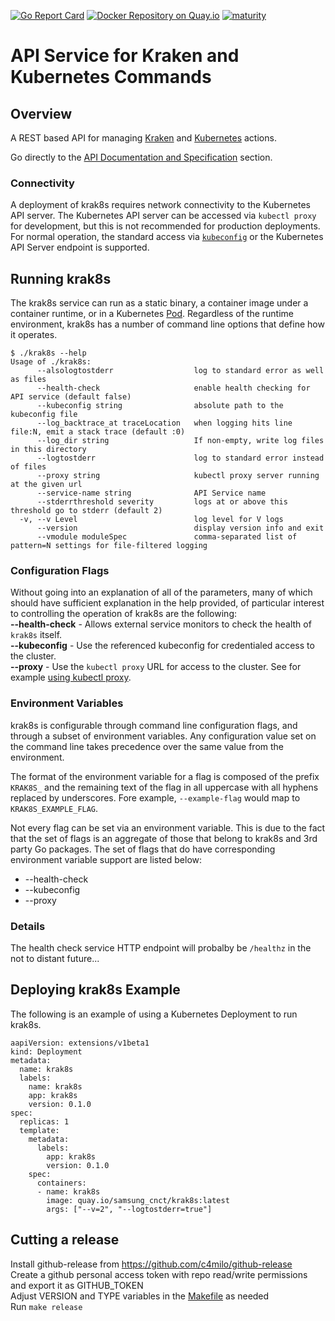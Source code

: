 [![Go Report Card](https://goreportcard.com/badge/github.com/samsung-cnct/krak8s)](https://goreportcard.com/report/github.com/samsung-cnct/krak8s)
[![Docker Repository on Quay.io](https://quay.io/repository/samsung_cnct/krak8s/status "Docker Repository on Quay.io")](https://quay.io/repository/samsung_cnct/krak8s)
[![maturity](https://img.shields.io/badge/status-alpha-red.svg)](https://github.com/github.com/samsung-cnct/krak8s)

# API Service for Kraken and Kubernetes Commands
## Overview

A REST based API for managing [Kraken](https://github.com/samsung-cnct/k2) and [Kubernetes](https://kubernetes.io/) actions.

Go directly to the [API Documentation and Specification](https://github.com/samsung-cnct/krak8s/blob/master/API%20Definitions.md) section.

### Connectivity
A deployment of krak8s requires network connectivity to the Kubernetes API server. The Kubernetes API server can be accessed via `kubectl proxy` for development, but this is not recommended for production deployments. For normal operation, the standard access via [`kubeconfig`](https://kubernetes.io/docs/concepts/cluster-administration/authenticate-across-clusters-kubeconfig/) or the Kubernetes API Server endpoint is supported.

## Running krak8s

The krak8s service can run as a static binary, a container image under a container runtime, or in a Kubernetes [Pod](https://kubernetes.io/docs/concepts/workloads/pods/pod/). Regardless of the runtime environment, krak8s has a number of command line options that define how it operates.
```
$ ./krak8s --help
Usage of ./krak8s:
      --alsologtostderr                  log to standard error as well as files
      --health-check                     enable health checking for API service (default false)
      --kubeconfig string                absolute path to the kubeconfig file
      --log_backtrace_at traceLocation   when logging hits line file:N, emit a stack trace (default :0)
      --log_dir string                   If non-empty, write log files in this directory
      --logtostderr                      log to standard error instead of files
      --proxy string                     kubectl proxy server running at the given url
      --service-name string              API Service name
      --stderrthreshold severity         logs at or above this threshold go to stderr (default 2)
  -v, --v Level                          log level for V logs
      --version                          display version info and exit
      --vmodule moduleSpec               comma-separated list of pattern=N settings for file-filtered logging
```
### Configuration Flags
Without going into an explanation of all of the parameters, many of which should have sufficient explanation in the help provided, of particular interest to controlling the operation of krak8s are the following:<br />
<b>--health-check</b> - Allows external service monitors to check the health of `krak8s` itself.<br />
<b>--kubeconfig</b> - Use the referenced kubeconfig for credentialed access to the cluster.<br />
<b>--proxy</b> - Use the `kubectl proxy` URL for access to the cluster. See for example [using kubectl proxy](https://kubernetes.io/docs/concepts/cluster-administration/access-cluster/#using-kubectl-proxy).<br />

### Environment Variables
krak8s is configurable through command line configuration flags, and through a subset of environment variables. Any configuration value set on the command line takes precedence over the same value from the environment.

The format of the environment variable for a flag is composed of the prefix `KRAK8S_` and the remaining text of the flag in all uppercase with all hyphens replaced by underscores.  Fore example, `--example-flag` would map to `KRAK8S_EXAMPLE_FLAG`. 

Not every flag can be set via an environment variable.  This is due to the fact that the set of flags is an aggregate of those that belong to krak8s and 3rd party Go packages.  The set of flags that do have corresponding environment variable support are listed below:
* --health-check
* --kubeconfig
* --proxy

### Details
The health check service HTTP endpoint will probalby be `/healthz` in the not to distant future...  

## Deploying krak8s Example
The following is an example of using a Kubernetes Deployment to run krak8s. 
```
aapiVersion: extensions/v1beta1
kind: Deployment
metadata:
  name: krak8s
  labels:
    name: krak8s
    app: krak8s
    version: 0.1.0
spec:
  replicas: 1
  template:
    metadata:
      labels:
        app: krak8s
        version: 0.1.0
    spec:
      containers:
      - name: krak8s
        image: quay.io/samsung_cnct/krak8s:latest
        args: ["--v=2", "--logtostderr=true"]
```

## Cutting a release

Install github-release from https://github.com/c4milo/github-release  
Create a github personal access token with repo read/write permissions and export it as GITHUB_TOKEN  
Adjust VERSION and TYPE variables in the [Makefile](Makefile) as needed  
Run ```make release```
